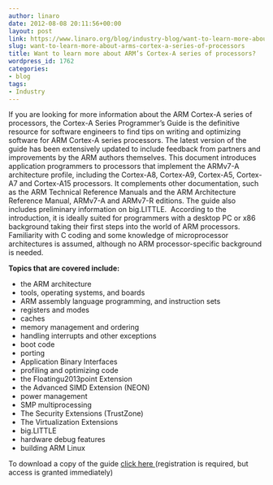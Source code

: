 ```yaml
---
author: linaro
date: 2012-08-08 20:11:56+00:00
layout: post
link: https://www.linaro.org/blog/industry-blog/want-to-learn-more-about-arms-cortex-a-series-of-processors/
slug: want-to-learn-more-about-arms-cortex-a-series-of-processors
title: Want to learn more about ARM’s Cortex-A series of processors?
wordpress_id: 1762
categories:
- blog
tags:
- Industry
---
```

If you are looking for more information about the ARM Cortex-A series of processors, the Cortex-A Series Programmer’s Guide is the definitive resource for software engineers to find tips on writing and optimizing software for ARM Cortex-A series processors. The latest version of the guide has been extensively updated to include feedback from partners and improvements by the ARM authors themselves. This document introduces application programmers to processors that implement the ARMv7-A architecture profile, including the Cortex-A8, Cortex-A9, Cortex-A5, Cortex-A7 and Cortex-A15 processors. It complements other documentation, such as the ARM Technical Reference Manuals and the ARM Architecture Reference Manual, ARMv7-A and ARMv7-R editions. The guide also includes preliminary information on big.LITTLE.  According to the introduction, it is ideally suited for programmers with a desktop PC or x86 background taking their first steps into the world of ARM processors. Familiarity with C coding and some knowledge of microprocessor architectures is assumed, although no ARM processor-specific background is needed.

**Topics that are covered include:**

* the ARM architecture
* tools, operating systems, and boards
* ARM assembly language programming, and instruction sets
* registers and modes
* caches
* memory management and ordering
* handling interrupts and other exceptions
* boot code
* porting
* Application Binary Interfaces
* profiling and optimizing code
* the Floatingu2013point Extension
* the Advanced SIMD Extension (NEON)
* power management
* SMP multiprocessing
* The Security Extensions (TrustZone)
* The Virtualization Extensions
* big.LITTLE
* hardware debug features
* building ARM Linux

To download a copy of the guide [click here ](http://infocenter.arm.com/help/topic/com.arm.doc.den0013c/index.html)(registration is required, but access is granted immediately)
